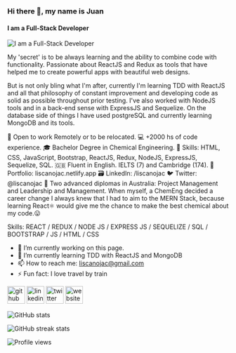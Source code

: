 ### Hi there 👋, my name is Juan
#### I am a Full-Stack Developer
![I am a Full-Stack Developer](https://document-export.canva.com/JcAks/DAExcOJcAks/91/thumbnail/0001.png?X-Amz-Algorithm=AWS4-HMAC-SHA256&X-Amz-Credential=AKIAQYCGKMUHWDTJW6UD%2F20211202%2Fus-east-1%2Fs3%2Faws4_request&X-Amz-Date=20211202T072804Z&X-Amz-Expires=69670&X-Amz-Signature=3969ab294aa28031c47698d55ed541f2f96a0afb326f488b192ba6f1f29c33ac&X-Amz-SignedHeaders=host&response-expires=Fri%2C%2003%20Dec%202021%2002%3A49%3A14%20GMT)

My 'secret' is to be always learning and the ability to combine code with functionality. Passionate about ReactJS and Redux as tools that have helped me to create powerful apps with beautiful web designs.

But is not only bling what I'm after, currently I'm learning TDD with ReactJS and all that philosophy of constant improvement and developing code as solid as possible throughout prior testing. I've also worked with NodeJS tools and in a back-end sense with ExpressJS and Sequelize. On the database side of things I have used postgreSQL and currently learning MongoDB and its tools.

:electric_plug: Open to work Remotely or to be relocated.
:computer: +2000 hs of code experience.
:mortar_board: Bachelor Degree in Chemical Engineering.
:muscle: Skills: HTML, CSS, JavaScript, Bootstrap, ReactJS, Redux, NodeJS, ExpressJS, Sequelize, SQL.
:gb: Fluent in English. IELTS (7) and Cambridge (174).
:briefcase: Portfolio: liscanojac.netlify.app
:card_file_box: LinkedIn: /liscanojac
:bird: Twitter: @liscanojac
:koala: Two advanced diplomas in Australia: Project Management and Leadership and Management.
When myself, a ChemEng decided a career change I always knew that I had to aim to the MERN Stack, because learning React:atom_symbol: would give me the chance to make the best chemical about my code.:stuck_out_tongue:

Skills: REACT / REDUX / NODE JS / EXPRESS JS / SEQUELIZE / SQL / BOOTSTRAP / JS / HTML / CSS

- 🔭 I’m currently working on this page. 
- 🌱 I’m currently learning TDD with ReactJS and MongoDB 
- 📫 How to reach me: liscanojac@gmail.com 
- ⚡ Fun fact: I love travel by train 


[<img src='https://cdn.jsdelivr.net/npm/simple-icons@3.0.1/icons/github.svg' alt='github' height='40'>](https://github.com/liscanojac)  [<img src='https://cdn.jsdelivr.net/npm/simple-icons@3.0.1/icons/linkedin.svg' alt='linkedin' height='40'>](https://www.linkedin.com/in/liscanojac/)  [<img src='https://cdn.jsdelivr.net/npm/simple-icons@3.0.1/icons/twitter.svg' alt='twitter' height='40'>](https://twitter.com/liscanojac)  [<img src='https://cdn.jsdelivr.net/npm/simple-icons@3.0.1/icons/icloud.svg' alt='website' height='40'>](liscanojac.netlify.app)  

![GitHub stats](https://github-readme-stats.vercel.app/api?username=liscanojac&show_icons=true)  

![GitHub streak stats](https://github-readme-streak-stats.herokuapp.com/?user=liscanojac)  

![Profile views](https://gpvc.arturio.dev/liscanojac)  




